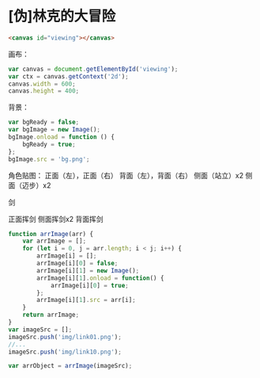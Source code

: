 # [伪]林克的大冒险
```html
<canvas id="viewing"></canvas>
```
画布：
```javascript
var canvas = document.getElementById('viewing');
var ctx = canvas.getContext('2d');
canvas.width = 600;
canvas.height = 400;
```
背景：
```javascript
var bgReady = false;
var bgImage = new Image();
bgImage.onload = function () {
    bgReady = true;
};
bgImage.src = 'bg.png';
```
角色贴图：
正面（左），正面（右）
背面（左），背面（右）
侧面（站立）x2
侧面（迈步）x2

剑

正面挥剑
侧面挥剑x2
背面挥剑
```javascript
function arrImage(arr) {
    var arrImage = [];
    for (let i = 0, j = arr.length; i < j; i++) {
        arrImage[i] = [];
        arrImage[i][0] = false;
        arrImage[i][1] = new Image();
        arrImage[i][1].onload = function() {
            arrImage[i][0] = true;
        };
        arrImage[i][1].src = arr[i];
    }
    return arrImage;
}
var imageSrc = [];
imageSrc.push('img/link01.png');
//...
imageSrc.push('img/link10.png');

var arrObject = arrImage(imageSrc);
```



